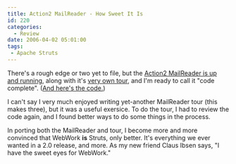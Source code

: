 ```yaml
---
title: Action2 MailReader - How Sweet It Is
id: 220
categories:
  - Review
date: 2006-04-02 05:01:00
tags: 
 - Apache Struts
---
```


There's a rough edge or two yet to file, but the
[Action2 MailReader is up and running](http://planetstruts.org/action2-mailreader/), along with it's [very own tour](http://planetstruts.org/action2-mailreader/Tour.do), and I'm ready to call it "code complete". ([And here's the code.](http://svn.apache.org/viewcvs.cgi/struts/sandbox/trunk/action2/apps/mailreader/src/))

I can't say I very much enjoyed writing yet-another MailReader tour (this makes three), but it was a useful exersice. To do the tour, I had to review the code again, and I found better ways to do some things in the process.

In porting both the MailReader and tour, I become more and more convinced that WebWork **is** Struts, only better. It's everything we ever wanted in a 2.0 release, and more. As my new friend Claus Ibsen says, "I have the sweet eyes for WebWork."